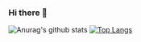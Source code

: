 ### Hi there 👋

![Anurag's github stats](https://github-readme-stats.vercel.app/api?username=kewin1807&show_icons=true&theme=radical&count_private=true)
[![Top Langs](https://github-readme-stats.vercel.app/api/top-langs/?username=kewin1807&hide=html&)](https://github.com/anuraghazra/github-readme-stats)

<!--
**kewin1807/kewin1807** is a ✨ _special_ ✨ repository because its `README.md` (this file) appears on your GitHub profile.

Here are some ideas to get you started:

- 🔭 I’m currently working on ...
- 🌱 I’m currently learning ...
- 👯 I’m looking to collaborate on ...
- 🤔 I’m looking for help with ...
- 💬 Ask me about ...
- 📫 How to reach me: ...
- 😄 Pronouns: ...
- ⚡ Fun fact: ...
-->
